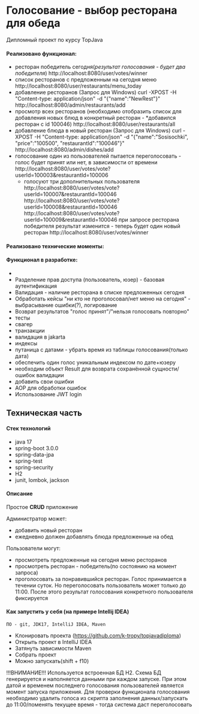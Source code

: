 # Голосование - выбор ресторана для обеда

Дипломный проект по курсу TopJava

#### Реализовано функционал:
- ресторан победитель сегодня(*результат голосования - будет два победителя*) 
http://localhost:8080/user/votes/winner
- список ресторанов с предложенным на сегодня меню 
http://localhost:8080/user/restaurants/menu_today
- добавление ресторанов (Запрос для Windows) 
curl -XPOST -H "Content-type: application/json" -d "{\"name\":\"NewRest\"}" http://localhost:8080/admin/restaurants/add
- просмотр всех ресторанов (необходимо отобразить список для добавления новых блюд в конкретный ресторан - *добавился ресторан с id 100046) 
http://localhost:8080/user/restaurants/all
- добавление блюда в новый ресторан (Запрос для Windows) 
curl -XPOST -H "Content-type: application/json" -d "{\"name\":\"Sosisochki\", \"price\":\"100500\", \"restaurantId\":\"100046\"}" http://localhost:8080/admin/dishes/add
- голосование один из пользователей пытается переголосовать - голос будет принят или нет, в зависимости от времени
http://localhost:8080/user/votes/vote?userId=100003&restaurantId=100006
  + голосуют три дополнительных пользователя
http://localhost:8080/user/votes/vote?userId=100007&restaurantId=100046
http://localhost:8080/user/votes/vote?userId=100008&restaurantId=100046
http://localhost:8080/user/votes/vote?userId=100009&restaurantId=100046
  при запросе ресторана победителя результат изменится - теперь будет один новый ресторан 
http://localhost:8080/user/votes/winner

#### Реализовано технические моменты:

#### Функционал в разработке:
- 
- Разделение прав доступа (пользователь, юзер) - базовая аутентификация
- Валидация - наличие ресторана в списке предложенных сегодня
- Обработать кейсы "ни кто не проголосовал/нет меню на сегодня" - выбрасывание ошибки(?), логирование
- Возврат результатов "голос принят"/"нельзя голосовать повторно"
- тесты
- свагер
- транзакции
- валидация в jakarta
- индексы
- путаница с датами - убрать время из таблицы голосования(только дата)
- обеспечить один голос уникальным индексом по дате+юзеру
- необходим объект Result для возврата сохранённой сущности/ошибок валидации
- добавить свои ошибки
- AOP для обработки ошибок
- Использование JWT login
## Техническая часть

#### Стек технологий
- java 17
- spring-boot 3.0.0
- spring-data-jpa
- spring-test
- spring-security
- H2
- junit, lombok, jackson

#### Описание

Простое **CRUD** приложение 

Администратор может:
- добавить новый ресторан
- ежедневно должен добавлять блюда предложенные на обед

Пользователи могут:
- просмотреть предложенные на сегодня меню ресторанов
- просмотреть ресторан - победитель(по состоянию на момент запроса)
- проголосовать за понравившийся ресторан. Голос принимается в течении суток. Но переголосовать пользователь может только до 11:00. После этого результат голосования конкретного пользователя фиксируется

#### Как запустить у себя (на примере Intellij IDEA)
    ПО - git, JDK17, IntelliJ IDEA, Maven
- Клонировать проекта (https://github.com/k-tropy/topjavadiploma)
- Открыть проект в IntelliJ IDEA
- Затянуть зависимости Maven
- Собрать проект
- Можно запускать(shift + f10)

!!!ВНИМАНИЕ!!!
Используется встроенная БД H2. Схема БД генерируется и наполняется данными при каждом запуске. При этом датой и временем последнего голосования пользователей является момент запуска приложения. Для проверки функционала голосования необходимо удалить голоса из скрипта заполнения данных/запускать до 11:00/поменять текущее время - тогда система даст переголосовать
